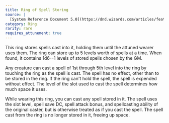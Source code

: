 ```yaml
---
title: Ring of Spell Storing
source: |
  [System Reference Document 5.0](https://dnd.wizards.com/articles/features/systems-reference-document-srd)
category: Ring
rarity: rare
requires_attunement: true
---
```


This ring stores spells cast into it, holding them until the attuned wearer uses them. The ring can store up to 5 levels worth of spells at a time. When found, it contains 1d6--1 levels of stored spells chosen by the GM.

Any creature can cast a spell of 1st through 5th level into the ring by touching the ring as the spell is cast. The spell has no effect, other than to be stored in the ring. If the ring can't hold the spell, the spell is expended without effect. The level of the slot used to cast the spell determines how much space it uses.

While wearing this ring, you can cast any spell stored in it. The spell uses the slot level, spell save DC, spell attack bonus, and spellcasting ability of the original caster, but is otherwise treated as if you cast the spell. The spell cast from the ring is no longer stored in it, freeing up space.
